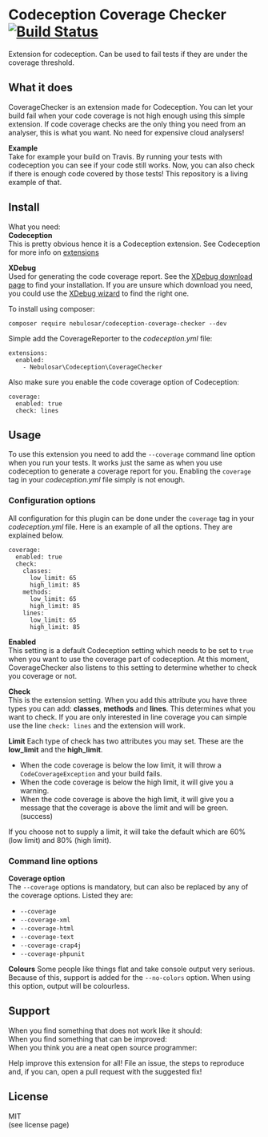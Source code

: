 # Codeception Coverage Checker   [![Build Status](https://travis-ci.com/Nebulosar/CodeceptionCoverageChecker.svg?token=jQEU4f9yyAzUsjfU7pQ5&branch=master)][travis-build]
Extension for codeception. Can be used to fail tests if they are under the coverage threshold.

## What it does
CoverageChecker is an extension made for Codeception. You can let your build fail when your code coverage is not high enough using this simple extension. If code coverage checks are the only thing you need from an analyser, this is what you want. No need for expensive cloud analysers!

**Example**  
Take for example your build on Travis. By running your tests with codeception you can see if your code still works. Now, you can also check if there is enough code covered by those tests! This repository is a living example of that.

## Install

What you need:  
**Codeception**  
This is pretty obvious hence it is a Codeception extension. See Codeception for more info on [extensions][codeception-extensions]

**XDebug**  
Used for generating the code coverage report. See the [XDebug download page][xdebug-download] to find your installation. If you are unsure which download you need, you could use the [XDebug wizard][xdebug-wizard] to find the right one.

To install using composer:

```
composer require nebulosar/codeception-coverage-checker --dev
```

Simple add the CoverageReporter to the _codeception.yml_ file:
```
extensions:
  enabled:
    - Nebulosar\Codeception\CoverageChecker
```

Also make sure you enable the code coverage option of Codeception:
```
coverage:
  enabled: true
  check: lines
```

## Usage
To use this extension you need to add the `--coverage` command line option when you run your tests. It works just the same as when you use codeception to generate a coverage report for you. Enabling the `coverage` tag in your _codeception.yml_ file simply is not enough.

### Configuration options
All configuration for this plugin can be done under the `coverage` tag in your _codeception.yml_ file. Here is an example of all the options. They are explained below.
```
coverage:
  enabled: true
  check:
    classes:
      low_limit: 65
      high_limit: 85
    methods:
      low_limit: 65
      high_limit: 85
    lines:
      low_limit: 65
      high_limit: 85
```

**Enabled**  
This setting is a default Codeception setting which needs to be set to `true` when you want to use the coverage part of codeception.
At this moment, CoverageChecker also listens to this setting to determine whether to check you coverage or not.

**Check**  
This is the extension setting. When you add this attribute you have three types you can add: **classes**, **methods** and **lines**.
This determines what you want to check. If you are only interested in line coverage you can simple use the line `check: lines` and the extension will work.

**Limit**
Each type of check has two attributes you may set. These are the **low_limit** and the **high_limit**.  
* When the code coverage is below the low limit, it will throw a `CodeCoverageException` and your build fails.  
* When the code coverage is below the high limit, it will give you a warning.  
* When the code coverage is above the high limit, it will give you a message that the coverage is above the limit and will be green. (success)

If you choose not to supply a limit, it will take the default which are 60% (low limit) and 80% (high limit). 

### Command line options
**Coverage option**  
The `--coverage` options is mandatory, but can also be replaced by any of the coverage options. Listed they are:
* `--coverage`
* `--coverage-xml`
* `--coverage-html`
* `--coverage-text`
* `--coverage-crap4j`
* `--coverage-phpunit`

**Colours**
Some people like things flat and take console output very serious. Because of this, support is added for the `--no-colors` option.
When using this option, output will be colourless.

## Support
When you find something that does not work like it should:  
When you find something that can be improved:  
When you think you are a neat open source programmer:  

Help improve this extension for all!
File an issue, the steps to reproduce and, if you can, open a pull request with the suggested fix!

## License 

MIT  
(see license page)

[travis-build]: https://travis-ci.com/Nebulosar/CodeceptionCoverageChecker
[codeception-extensions]: https://codeception.com/extensions
[xdebug-download]: https://xdebug.org/download.php
[xdebug-wizard]: https://xdebug.org/wizard.php
